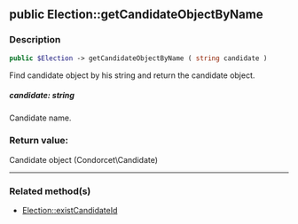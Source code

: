 ## public Election::getCandidateObjectByName

### Description    

```php
public $Election -> getCandidateObjectByName ( string candidate )
```

Find candidate object by his string and return the candidate object.    


##### **candidate:** *string*   
Candidate name.    



### Return value:   

Candidate object (Condorcet\Candidate)


---------------------------------------

### Related method(s)      

* [Election::existCandidateId](../Election%20Class/public%20Election--existCandidateId.md)    
